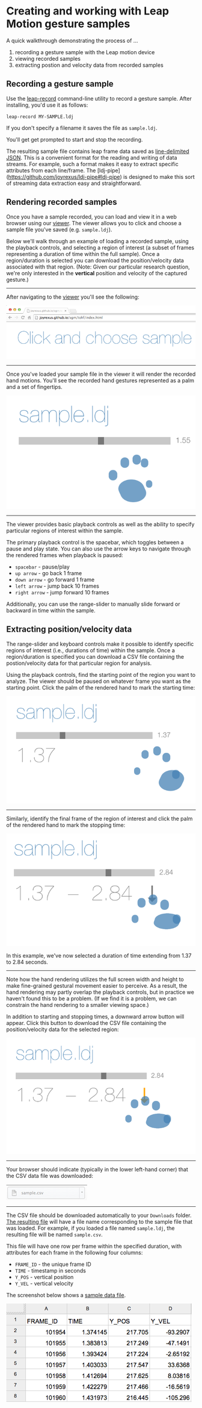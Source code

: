 # Creating and working with Leap Motion gesture samples

A quick walkthrough demonstrating the process of ...

1. recording a gesture sample with the Leap motion device
2. viewing recorded samples
3. extracting postion and velocity data from recorded samples


## Recording a gesture sample

Use the [leap-record](https://github.com/joyrexus/leap-record#leap-record) command-line utility to record a gesture sample.  After installing, you'd use it as follows:

    leap-record MY-SAMPLE.ldj

If you don't specify a filename it saves the file as `sample.ldj`.

You'll get get prompted to start and stop the recording.

The resulting sample file contains leap frame data saved as [line-delimited JSON](http://en.wikipedia.org/wiki/Line_Delimited_JSON).  This is a convenient format for the reading and writing of data streams.  For example, such a format makes it easy to extract specific attributes from each line/frame.  The [ldj-pipe] (https://github.com/joyrexus/ldj-pipe#ldj-pipe) is designed to make this sort of streaming data extraction easy and straightforward.


## Rendering recorded samples

Once you have a sample recorded, you can load and view it in a web browser using our [viewer](http://joyrexus.github.io/sgm/tohf/index.html).  The viewer allows you to click and choose a sample file you've saved (e.g. `sample.ldj`).  

Below we'll walk through an example of loading a recorded sample, using the playback controls, and selecting a region of interest (a subset of frames representing a duration of time within the full sample). Once a region/duration is selected you can download the position/velocity data associated with that region. (Note: Given our particular research question, we're only interested in the **vertical** position and velocity of the captured gesture.)

---

After navigating to the [viewer](http://joyrexus.github.io/sgm/tohf/index.html) you'll see the following: 

![choose file](pix/1-choose.png)

---

Once you've loaded your sample file in the viewer it will render the recorded hand motions.  You'll see the recorded hand gestures represented as a palm and a set of fingertips.


![loaded file](pix/1.1-loaded.png)

---

The viewer provides basic playback controls as well as the ability to specify particular regions of interest within the sample.  

The primary playback control is the spacebar, which toggles between a pause and
play state.  You can also use the arrow keys to navigate through the rendered frames when playback is paused:

* `spacebar` - pause/play
* `up arrow` - go back 1 frame
* `down arrow` - go forward 1 frame
* `left arrow` - jump back 10 frames
* `right arrow` - jump forward 10 frames

Additionally, you can use the range-slider to manually slide forward or
backward in time within the sample.  


## Extracting position/velocity data

The range-slider and keyboard controls make it possible to identify specific regions of interest (i.e., durations of time) within the sample.  Once a region/duration is specified you can download a CSV file containing the postion/velocity data for that particular region for analysis.

Using the playback controls, find the starting point of the region you want to analyze.  The viewer should be paused on whatever frame you want as the starting point.  Click the palm of the rendered hand to mark the starting time:

![select start](pix/2-start.png)

---

Similarly, identify the final frame of the region of interest and click the
palm of the rendered hand to mark the stopping time:

![select stop](pix/3-stop.png)

In this example, we've now selected a duration of time extending from 1.37 to
2.84 seconds.

---

Note how the hand rendering utilizes the full screen width and height to
make fine-grained gestural movement easier to perceive.  As a result, the hand
rendering may partly overlap the playback controls, but in practice we haven't
found this to be a problem.  (If we find it is a problem, we can constrain the
hand rendering to a smaller viewing space.)

In addition to starting and stopping times, a downward arrow button will
appear.  Click this button to download the CSV file containing the
position/velocity data for the selected region:

![download file](pix/4-download.png)

---

Your browser should indicate (typically in the lower left-hand corner) that the CSV data file was downloaded:

![file indicator](pix/5-file.png)

---

The CSV file should be downloaded automatically to your `Downloads` folder.
[The resulting file](https://docs.google.com/spreadsheet/ccc?key=0AmrUeNvUdKG1dFlJbUdVRmVCbTNjcVFPUTFRdi1Kb3c&usp=sharing) will have a file name corresponding to the sample file that was loaded.  For example, if you loaded a file named `sample.ldj`, the resulting file will be named `sample.csv`. 

This file will have one row per frame within the specified duration, with
attributes for each frame in the following four columns:

* `FRAME_ID` - the unique frame ID
* `TIME` - timestamp in seconds
* `Y_POS` - vertical position
* `Y_VEL` - vertical velocity

The screenshot below shows a [sample data file](https://docs.google.com/spreadsheet/ccc?key=0AmrUeNvUdKG1dFlJbUdVRmVCbTNjcVFPUTFRdi1Kb3c&usp=sharing). 

![csv data](pix/6-data.png)
